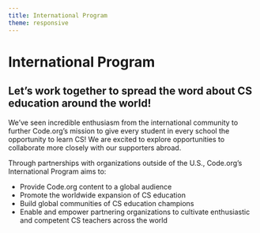 ```yaml
---
title: International Program
theme: responsive
---
```


# International Program
## Let’s work together to spread the word about CS education around the world! 

We’ve seen incredible enthusiasm from the international community to further Code.org’s mission to give every student in every school the opportunity to learn CS! We are excited to explore opportunities to collaborate more closely with our supporters abroad. 

Through partnerships with organizations outside of the U.S., Code.org’s International Program aims to:

* Provide Code.org content to a global audience
* Promote the worldwide expansion of CS education
* Build global communities of CS education champions
* Enable and empower partnering organizations to cultivate enthusiastic and competent CS teachers across the world

